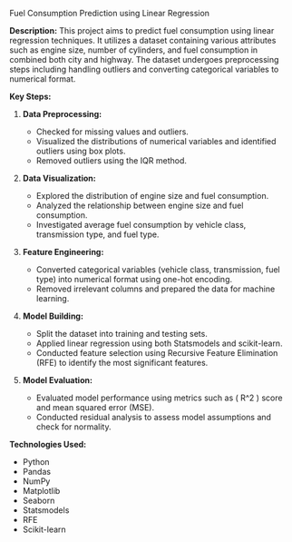 Fuel Consumption Prediction using Linear Regression

**Description:**
This project aims to predict fuel consumption using linear regression techniques. It utilizes a dataset containing various attributes such as engine size, number of cylinders, and fuel consumption in combined both city and highway. The dataset undergoes preprocessing steps including handling outliers and converting categorical variables to numerical format.

**Key Steps:**

1. **Data Preprocessing:** 
   - Checked for missing values and outliers.
   - Visualized the distributions of numerical variables and identified outliers using box plots.
   - Removed outliers using the IQR method.

2. **Data Visualization:** 
   - Explored the distribution of engine size and fuel consumption.
   - Analyzed the relationship between engine size and fuel consumption.
   - Investigated average fuel consumption by vehicle class, transmission type, and fuel type.

3. **Feature Engineering:** 
   - Converted categorical variables (vehicle class, transmission, fuel type) into numerical format using one-hot encoding.
   - Removed irrelevant columns and prepared the data for machine learning.

4. **Model Building:** 
   - Split the dataset into training and testing sets.
   - Applied linear regression using both Statsmodels and scikit-learn.
   - Conducted feature selection using Recursive Feature Elimination (RFE) to identify the most significant features.

5. **Model Evaluation:** 
   - Evaluated model performance using metrics such as \( R^2 \) score and mean squared error (MSE).
   - Conducted residual analysis to assess model assumptions and check for normality.

**Technologies Used:**
- Python
- Pandas
- NumPy
- Matplotlib
- Seaborn
- Statsmodels
- RFE
- Scikit-learn

